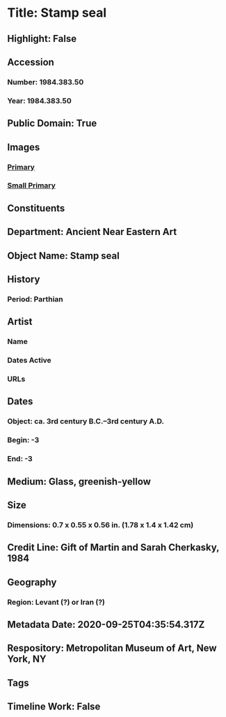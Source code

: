 # Title: Stamp seal
## Highlight: False
## Accession
### Number: 1984.383.50
### Year: 1984.383.50
## Public Domain: True
## Images
### [Primary](https://images.metmuseum.org/CRDImages/an/original/ss1984_383_50.jpg)
### [Small Primary](https://images.metmuseum.org/CRDImages/an/web-large/ss1984_383_50.jpg)
## Constituents
## Department: Ancient Near Eastern Art
## Object Name: Stamp seal
## History
### Period: Parthian
## Artist
### Name
### Dates Active
### URLs
## Dates
### Object: ca. 3rd century B.C.–3rd century A.D.
### Begin: -3
### End: -3
## Medium: Glass, greenish-yellow
## Size
### Dimensions: 0.7 x 0.55 x 0.56 in. (1.78 x 1.4 x 1.42 cm)
## Credit Line: Gift of Martin and Sarah Cherkasky, 1984
## Geography
### Region: Levant (?) or Iran (?)
## Metadata Date: 2020-09-25T04:35:54.317Z
## Respository: Metropolitan Museum of Art, New York, NY
## Tags
## Timeline Work: False